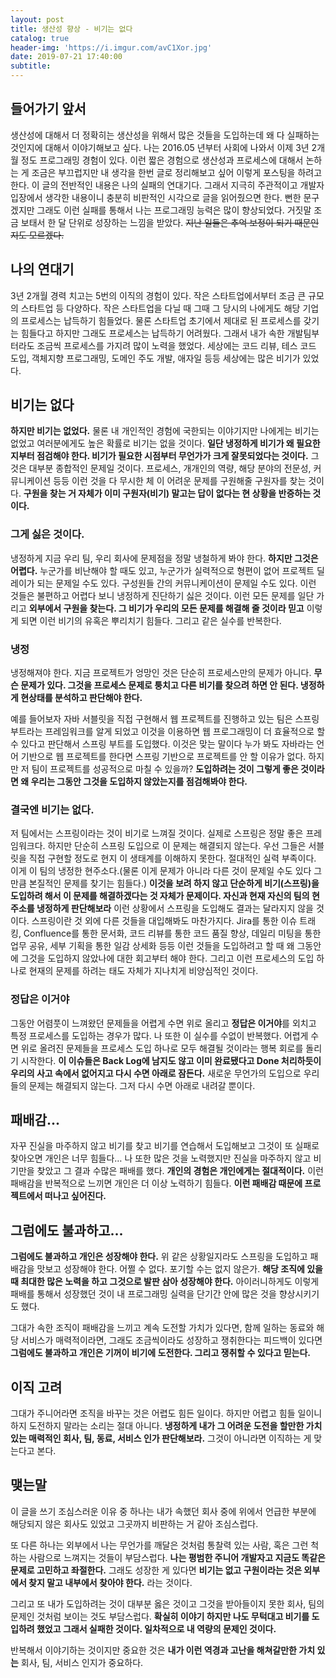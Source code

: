 ```yaml
---
layout: post
title: 생산성 향상 - 비기는 없다
catalog: true
header-img: 'https://i.imgur.com/avC1Xor.jpg'
date: 2019-07-21 17:40:00
subtitle:
---
```


## 들어가기 앞서
생산성에 대해서 더 정확히는 생산성을 위해서 많은 것들을 도입하는데 왜 다 실패하는 것인지에 대해서 이야기해보고 싶다. 나는 2016.05 년부터 사회에 나와서 이제 3년 2개월 정도 프로그래밍 경험이 있다. 이런 짧은 경험으로 생산성과 프로세스에 대해서 논하는 게 조금은 부끄럽지만 내 생각을 한번 글로 정리해보고 싶어 이렇게 포스팅을 하려고 한다. 이 글의 전반적인 내용은 나의 실패의 연대기다. 그래서 지극히 주관적이고 개발자 입장에서 생각한 내용이니 충분히 비판적인 시각으로 글을 읽어줬으면 한다. 뻔한 문구겠지만 그래도 이런 실패를 통해서 나는 프로그래밍 능력은 많이 향상되었다. 거짓말 조금 보태서 한 달 단위로 성장하는 느낌을 받았다. ~~지난 일들은 추억 보정이 되기 때문인지도 모르겠다.~~

## 나의 연대기
3년 2개월 경력 치고는 5번의 이직의 경험이 있다. 작은 스타트업에서부터 조금 큰 규모의 스타트업 등 다양하다. 작은 스타트업을 다닐 때 그때 그 당시의 나에게도 해당 기업의 프로세스는 납득하기 힘들었다. 물론 스타트업 초기에서 제대로 된 프로세스를 갖기는 힘들다고 하지만 그래도 프로세스는 납득하기 어려웠다. 그래서 내가 속한 개발팀부터라도 조금씩 프로세스를 가지려 많이 노력을 했었다. 세상에는 코드 리뷰, 테스 코드 도입, 객체지향 프로그래밍, 도메인 주도 개발, 애자일 등등 세상에는 많은 비기가 있었다.

## 비기는 없다
**하지만 비기는 없었다.** 물론 내 개인적인 경험에 국한되는 이야기지만 나에게는 비기는 없었고 여러분에게도 높은 확률로 비기는 없을 것이다. **일단 냉정하게 비기가 왜 필요한지부터 점검해야 한다. 비기가 필요한 시점부터 무언가가 크게 잘못되었다는 것이다.** 그것은 대부분 종합적인 문제일 것이다. 프로세스, 개개인의 역량, 해당 분야의 전문성, 커뮤니케이션 등등 이런 것을 다 무시한 체 이 어려운 문제를 구원해줄 구원자를 찾는 것이다. **구원을 찾는 거 자체가 이미 구원자(비기) 말고는 답이 없다는 현 상황을 반증하는 것이다.**

### 그게 싫은 것이다.
냉정하게 지금 우리 팀, 우리 회사에 문제점을 정말 냉철하게 봐야 한다. **하지만 그것은 어렵다.** 누군가를 비난해야 할 때도 있고, 누군가가 실력적으로 형편이 없어 프로젝트 딜레이가 되는 문제일 수도 있다. 구성원들 간의 커뮤니케이션이 문제일 수도 있다. 이런 것들은 불편하고 어렵다 보니 냉정하게 진단하기 싫은 것이다. 이런 모든 문제를 일단 가리고 **외부에서 구원을 찾는다. 그 비기가 우리의 모든 문제를 해결해 줄 것이라 믿고** 이렇게 되면 이런 비기의 유혹은 뿌리치기 힘들다. 그리고 같은 실수를 반복한다.

### 냉정
냉정해져야 한다. 지금 프로젝트가 엉망인 것은 단순히 프로세스만의 문제가 아니다. **무슨 문제가 있다. 그것을 프로세스 문제로 퉁치고 다른 비기를 찾으려 하면 안 된다. 냉정하게 현상태를 분석하고 판단해야 한다.**

예를 들어보자 자바 서블릿을 직접 구현해서 웹 프로젝트를 진행하고 있는 팀은 스프링 부트라는 프레임워크를 알게 되었고 이것을 이용하면 웹 프로그래밍이 더 효율적으로 할 수 있다고 판단해서 스프링 부트를 도입했다. 이것은 맞는 말이다 누가 봐도 자바라는 언어 기반으로 웹 프로젝트를 한다면 스프링 기반으로 프로젝트를 안 할 이유가 없다. 하지만 저 팀이 프로젝트를 성공적으로 마칠 수 있을까? **도입하려는 것이 그렇게 좋은 것이라면 왜 우리는 그동안 그것을 도입하지 않았는지를 점검해봐야 한다.**

### 결국엔 비기는 없다.
저 팀에서는 스프링이라는 것이 비기로 느껴질 것이다. 실제로 스프링은 정말 좋은 프레임워크다. 하지만 단순히 스프링 도입으로 이 문제는 해결되지 않는다. 우선 그들은 서블릿을 직접 구현할 정도로 현지 이 생태계를 이해하지 못한다. 절대적인 실력 부족이다. 이게 이 팀의 냉정한 현주소다.(물론 이게 문제가 아니라 다른 것이 문제일 수도 있다 그만큼 본질적인 문제를 찾기는 힘들다.) **이것을 보려 하지 않고 단순하게 비기(스프링)을 도입하려 해서 이 문제를 해결하겠다는 것 자체가 문제이다. 자신과 현재 자신의 팀의 현주소를 냉정하게 판단해보라** 이런 상황에서 스프링을 도입해도 결과는 달라지지 않을 것이다. 스프링이란 것 외에 다른 것들을 대입해봐도 마찬가지다. Jira를 통한 이슈 트래킹, Confluence를 통한 문서화, 코드 리뷰를 통한 코드 품질 향상, 데일리 미팅을 통한 업무 공유, 세부 기획을 통한 일감 상세화 등등 이런 것들을 도입하려고 할 때 왜 그동안에 그것을 도입하지 않았나에 대한 회고부터 해야 한다. 그리고 이런 프로세스의 도입 하나로 현재의 문제를 하려는 태도 자체가 지나치게 비양심적인 것이다.

### 정답은 이거야
그동안 어렴풋이 느껴왔던 문제들을 어렵게 수면 위로 올리고 **정답은 이거야**를 외치고 특정 프로세스를 도입하는 경우가 많다. 나 또한 이 실수를 수없이 반복했다. 어렵게 수면 위로 올려진 문제들을 프로세스 도입 하나로 모두 해결될 것이라는 행복 회로를 돌리기 시작한다. **이 이슈들은 Back Log에 남지도 않고 이미 완료됐다고 Done 처리하듯이 우리의 사고 속에서 없어지고 다시 수면 아래로 잠든다.** 새로운 무언가의 도입으로 우리들의 문제는 해결되지 않는다. 그저 다시 수면 아래로 내려갈 뿐이다.

## 패배감...
자꾸 진실을 마주하지 않고 비기를 찾고 비기를 연습해서 도입해보고 그것이 또 실패로 찾아오면 개인은 너무 힘들다… 나 또한 많은 것을 노력했지만 진실을 마주하지 않고 비기만을 찾았고 그 결과 수많은 패배를 했다. **개인의 경험은 개인에게는 절대적이다.** 이런 패배감을 반복적으로 느끼면 개인은 더 이상 노력하기 힘들다. **이런 패배감 때문에 프로젝트에서 떠나고 싶어진다.**

## 그럼에도 불과하고...
**그럼에도 불과하고 개인은 성장해야 한다.** 위 같은 상황일지라도 스프링을 도입하고 패배감을 맛보고 성장해야 한다. 어쩔 수 없다. 포기할 수는 없지 않은가. **해당 조직에 있을 때 최대한 많은 노력을 하고 그것으로 발판 삼아 성장해야 한다.** 아이러니하게도 이렇게 패배를 통해서 성장했던 것이 내 프로그래밍 실력을 단기간 안에 많은 것을 향상시키기도 했다.

그대가 속한 조직이 패배감을 느끼고 계속 도전할 가치가 있다면, 함께 일하는 동료와 해당 서비스가 매력적이라면, 그래도 조금씩이라도 성장하고 쟁취한다는 피드백이 있다면 **그럼에도 불과하고 개인은 기꺼이 비기에 도전한다. 그리고 쟁취할 수 있다고 믿는다.**

## 이직 고려
그대가 주니어라면 조직을 바꾸는 것은 어렵도 힘든 일이다. 하지만 어렵고 힘들 일이니 하지 도전하지 말라는 소리는 절대 아니다. **냉정하게 내가 그 어려운 도전을 할만한 가치 있는 매력적인 회사, 팀, 동료, 서비스 인가 판단해보라.** 그것이 아니라면 이직하는 게 맞는다고 본다.


## 맺는말
이 글을 쓰기 조심스러운 이유 중 하나는 내가 속했던 회사 중에 위에서 언급한 부분에 해당되지 않은 회사도 있었고 그곳까지 비판하는 거 같아 조심스럽다.

또 다른 하나는 외부에서 나는 무언가를 깨달은 것처럼 통찰력 있는 사람, 혹은 그런 척하는 사람으로 느껴지는 것들이 부담스럽다. **나는 평범한 주니어 개발자고 지금도 똑같은 문제로 고민하고 좌절한다.** 
그래도 성장한 게 있다면 **비기는 없고 구원이라는 것은 외부에서 찾지 말고 내부에서 찾아야 한다.** 라는 것이다.

그리고 또 내가 도입하려는 것이 대부분 옳은 것이고 그것을 받아들이지 못한 회사, 팀의 문제인 것처럼 보이는 것도 부담스럽다. **확실히 이야기 하지만 나도 무턱대고 비기를 도입하려 했었고 그래서 실패한 것이다. 일차적으로 내 역량의 문제인 것이다.**

반복해서 이야기하는 것이지만 중요한 것은 **내가 이런 역경과 고난을 해쳐갈만한 가치 있는** 회사, 팀, 서비스 인지가 중요하다.








